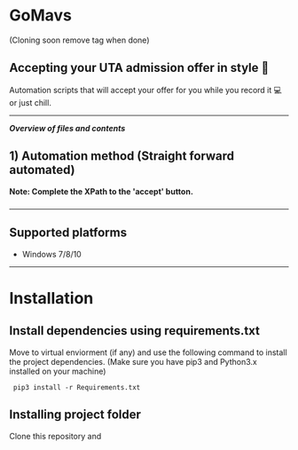 # GoMavs
(Cloning soon remove tag when done)
 
## Accepting your UTA admission offer in style 🐎
Automation scripts that will accept your offer for you while you record it 💻 or just chill.
_______________________________________________________________________________________________
___Overview of files and contents___

## 1) Automation method (Straight forward automated)
__Note: Complete the XPath to the 'accept' button.__
 
##### 

_______________________________________________________________________________________________
## Supported platforms

* Windows 7/8/10

_______________________________________________________________________________________________
# Installation

## Install dependencies using requirements.txt
Move to virtual enviorment (if any) and use the following command to install the project dependencies.
(Make sure you have pip3 and Python3.x installed on your machine)

``` pip3 install -r Requirements.txt```

## Installing project folder
Clone this repository and 
